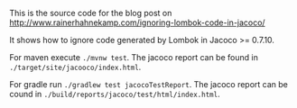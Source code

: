This is the source code for the blog post on http://www.rainerhahnekamp.com/ignoring-lombok-code-in-jacoco/

It shows how to ignore code generated by Lombok in Jacoco >= 0.7.10.

For maven execute `./mvnw test`. The jacoco report can be found in `./target/site/jacooco/index.html`.

For gradle run `./gradlew test jacocoTestReport`. The jacoco report can be cound in `./build/reports/jacoco/test/html/index.html`.
